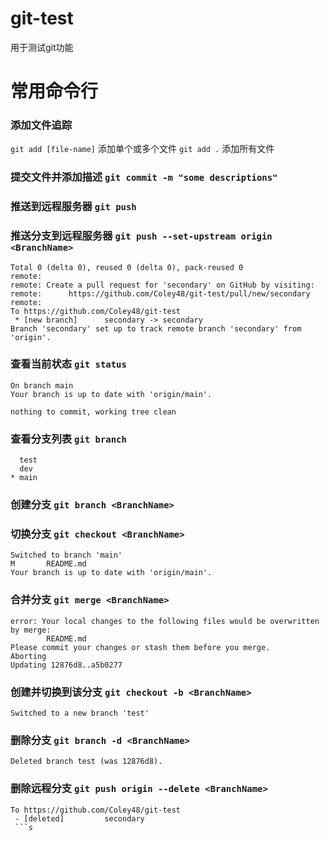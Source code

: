 # git-test

用于测试git功能



# 常用命令行

### 添加文件追踪

`git add [file-name]` 添加单个或多个文件
`git add .` 添加所有文件


### 提交文件并添加描述 `git commit -m "some descriptions"`

### 推送到远程服务器 `git push`

### 推送分支到远程服务器 `git push --set-upstream origin <BranchName>`
```
Total 0 (delta 0), reused 0 (delta 0), pack-reused 0
remote:
remote: Create a pull request for 'secondary' on GitHub by visiting:
remote:      https://github.com/Coley48/git-test/pull/new/secondary
remote:
To https://github.com/Coley48/git-test
 * [new branch]      secondary -> secondary
Branch 'secondary' set up to track remote branch 'secondary' from 'origin'.
```


### 查看当前状态 `git status`

```
On branch main
Your branch is up to date with 'origin/main'.

nothing to commit, working tree clean
```

### 查看分支列表 `git branch`

```
  test
  dev
* main
```

### 创建分支 `git branch <BranchName>`


### 切换分支 `git checkout <BranchName>`

```
Switched to branch 'main'
M       README.md
Your branch is up to date with 'origin/main'.
```

### 合并分支 `git merge <BranchName>`

```
error: Your local changes to the following files would be overwritten by merge:
        README.md
Please commit your changes or stash them before you merge.
Aborting
Updating 12876d8..a5b0277
```

### 创建并切换到该分支 `git checkout -b <BranchName>`

```
Switched to a new branch 'test'
```

### 删除分支  `git branch -d <BranchName>`

```
Deleted branch test (was 12876d8).
```

### 删除远程分支 `git push origin --delete <BranchName>`

```
To https://github.com/Coley48/git-test
 - [deleted]         secondary
 ```s